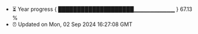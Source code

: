 - ⏳ Year progress { ████████████████████▁▁▁▁▁▁▁▁▁▁ } 67.13 %
- ⏰ Updated on Mon, 02 Sep 2024 16:27:08 GMT

